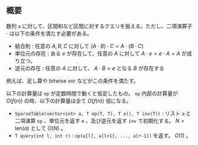## 概要

数列 `a` に対して、区間和など区間に対するクエリを扱える。ただし、二項演算子 $\cdot$ は以下の条件を満たす必要がある。

- 結合則 : 任意の $A, B, C$ に対して $(A \cdot B) \cdot C = A \cdot (B \cdot C)$
- 単位元の存在 : ある $e$ が存在して、任意の $A$ に対して $A \cdot e = e \cdot A = A$ が成り立つ。
- 逆元の存在 : 任意の $A$ に対して、 $A \cdot B = e$ となる $B$ が存在する

例えば、足し算や bitwise xor などがこの条件を満たす。

以下の計算量は `op` が定数時間で動くと仮定したもの。 `op` 内部の計算量が $O(f(n))$ の時、以下の計算量は全て $O(f(n))$ 倍になる。

- `SparseTable(vector<int> a, T op(T, T), T e(), T inv(T))` : リスト `a` と二項演算 `op` 、単位元を返す `e` 、及び逆元を返す `inv` で初期化する。 $N=\mathrm{len}(a)$ として $O(N)$ 。
- `T query(int l, int r)` : `op(a[l], a[l+1], ..., a[r-1])` を返す。 $O(1)$ 。
